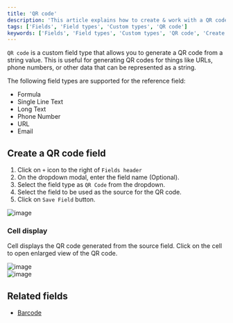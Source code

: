 ```yaml
---
title: 'QR code'
description: 'This article explains how to create & work with a QR code field.'
tags: ['Fields', 'Field types', 'Custom types', 'QR code']
keywords: ['Fields', 'Field types', 'Custom types', 'QR code', 'Create QR code field']
---
```



`QR code` is a custom field type that allows you to generate a QR code from a string value. This is useful for generating QR codes for things like URLs, phone numbers, or other data that can be represented as a string.

The following field types are supported for the reference field:
* Formula
* Single Line Text
* Long Text
* Phone Number
* URL
* Email

## Create a QR code field
1. Click on `+` icon to the right of `Fields header`
2. On the dropdown modal, enter the field name (Optional).
3. Select the field type as `QR Code` from the dropdown.
4. Select the field to be used as the source for the QR code.
5. Click on `Save Field` button.

![image](/img/v2/fields/types/QR.png)

### Cell display
Cell displays the QR code generated from the source field. Click on the cell to open enlarged view of the QR code.

![image](/img/v2/fields/qr-cell-display.png)  
![image](/img/v2/fields/qr-expand.png)  

## Related fields
- [Barcode](050.barcode.md)